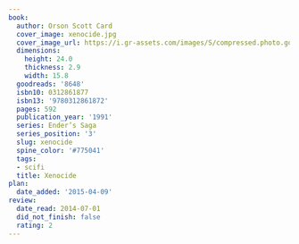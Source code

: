 ```yaml
---
book:
  author: Orson Scott Card
  cover_image: xenocide.jpg
  cover_image_url: https://i.gr-assets.com/images/S/compressed.photo.goodreads.com/books/1386924577l/8648.jpg
  dimensions:
    height: 24.0
    thickness: 2.9
    width: 15.8
  goodreads: '8648'
  isbn10: 0312861877
  isbn13: '9780312861872'
  pages: 592
  publication_year: '1991'
  series: Ender’s Saga
  series_position: '3'
  slug: xenocide
  spine_color: '#775041'
  tags:
  - scifi
  title: Xenocide
plan:
  date_added: '2015-04-09'
review:
  date_read: 2014-07-01
  did_not_finish: false
  rating: 2
---
```

